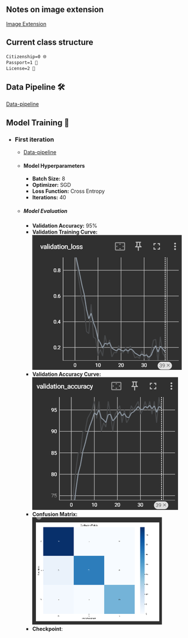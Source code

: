 ## Notes on image extension
[Image Extension](/Notes_image_extension.md)    

## Current class structure 
    Citizenship=0 🌐
    Passport=1 🛂
    License=2 🚗

## Data Pipeline 🛠️
[Data-pipeline](/Pipeline.md)

## Model Training 🚀
- ### First iteration
    - [Data-pipeline](/assets/Datasetspecification_v1.md)
    - #### Model Hyperparameters
        - **Batch Size:** 8
        - **Optimizer:** SGD
        - **Loss Function:** Cross Entropy 
        - **Iterations:** 40

    - ##### Model Evaluation
        - **Validation Accuracy:** 95%
        - **Validation Training Curve:** ![Validation Training Curve](assets/Images/May-08_14-52-58/validation_loss.png)
        - **Validation Accuracy Curve:** ![Validation Accuracy Curve](assets/Images/May-08_14-52-58/validation_curve.png)
        - **Confusion Matrix:** 
        ![Confusion Matrix](assets/Images/May-08_14-52-58/Screenshot%202024-05-09%20091641.png)
        - **Checkpoint**: 